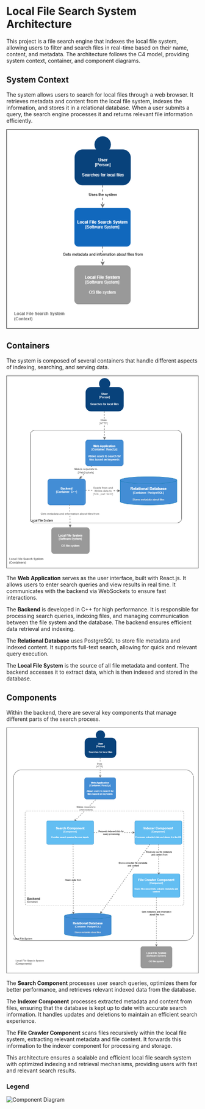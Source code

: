 # Local File Search System Architecture

This project is a file search engine that indexes the local file system, allowing users to filter and search files in real-time based on their name, content, and metadata. The architecture follows the C4 model, providing system context, container, and component diagrams.

## System Context

The system allows users to search for local files through a web browser. It retrieves metadata and content from the local file system, indexes the information, and stores it in a relational database. When a user submits a query, the search engine processes it and returns relevant file information efficiently.

![Context Diagram](images/SD-Context.drawio.png)


## Containers

The system is composed of several containers that handle different aspects of indexing, searching, and serving data.

![Container Diagram](images/SD-Container.drawio.png)


The **Web Application** serves as the user interface, built with React.js. It allows users to enter search queries and view results in real time. It communicates with the backend via WebSockets to ensure fast interactions.

The **Backend** is developed in C++ for high performance. It is responsible for processing search queries, indexing files, and managing communication between the file system and the database. The backend ensures efficient data retrieval and indexing.

The **Relational Database** uses PostgreSQL to store file metadata and indexed content. It supports full-text search, allowing for quick and relevant query execution.

The **Local File System** is the source of all file metadata and content. The backend accesses it to extract data, which is then indexed and stored in the database.

## Components

Within the backend, there are several key components that manage different parts of the search process.

![Component Diagram](images/SD-Component.drawio.png)


The **Search Component** processes user search queries, optimizes them for better performance, and retrieves relevant indexed data from the database.

The **Indexer Component** processes extracted metadata and content from files, ensuring that the database is kept up to date with accurate search information. It handles updates and deletions to maintain an efficient search experience.

The **File Crawler Component** scans files recursively within the local file system, extracting relevant metadata and file content. It forwards this information to the indexer component for processing and storage.

This architecture ensures a scalable and efficient local file search system with optimized indexing and retrieval mechanisms, providing users with fast and relevant search results.

### Legend

![Component Diagram](SD-Legend.drawio.png)








